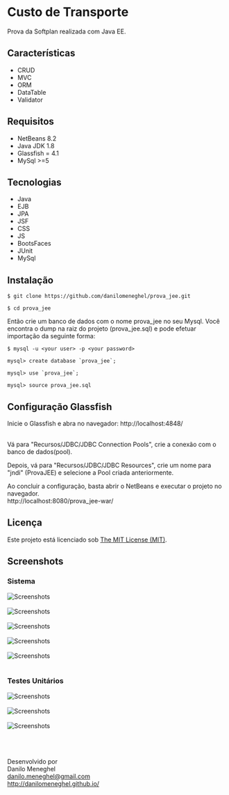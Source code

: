 # Custo de Transporte

Prova da Softplan realizada com Java EE.

## Características

- CRUD
- MVC
- ORM
- DataTable
- Validator

## Requisitos

- NetBeans 8.2
- Java JDK 1.8
- Glassfish = 4.1
- MySql >=5

## Tecnologias

- Java
- EJB
- JPA
- JSF
- CSS
- JS
- BootsFaces
- JUnit
- MySql

## Instalação

```
$ git clone https://github.com/danilomeneghel/prova_jee.git

$ cd prova_jee

```

Então crie um banco de dados com o nome prova_jee no seu Mysql. Você encontra o dump na raiz do projeto (prova_jee.sql) e pode efetuar importação da seguinte forma:

```
$ mysql -u <your user> -p <your password>

mysql> create database `prova_jee`;

mysql> use `prova_jee`;

mysql> source prova_jee.sql

```

## Configuração Glassfish

Inicie o Glassfish e abra no navegador: http://localhost:4848/ <br><br>

Vá para "Recursos/JDBC/JDBC Connection Pools", crie a conexão com o banco de dados(pool). <br>

Depois, vá para "Recursos/JDBC/JDBC Resources", crie um nome para "jndi" (ProvaJEE) e selecione a Pool criada anteriormente. <br>

Ao concluir a configuração, basta abrir o NetBeans e executar o projeto no navegador. <br>
http://localhost:8080/prova_jee-war/

## Licença

Este projeto está licenciado sob <a href="LICENSE">The MIT License (MIT)</a>.

## Screenshots

### Sistema

![Screenshots](screenshots/screenshot01.png)<br><br>
![Screenshots](screenshots/screenshot02.png)<br><br>
![Screenshots](screenshots/screenshot03.png)<br><br>
![Screenshots](screenshots/screenshot04.png)<br><br>
![Screenshots](screenshots/screenshot05.png)<br><br>

### Testes Unitários

![Screenshots](screenshots/screenshot06.png)<br><br>
![Screenshots](screenshots/screenshot07.png)<br><br>
![Screenshots](screenshots/screenshot08.png)<br><br>

<br><br>
Desenvolvido por<br>
Danilo Meneghel<br>
danilo.meneghel@gmail.com<br>
http://danilomeneghel.github.io/<br>

